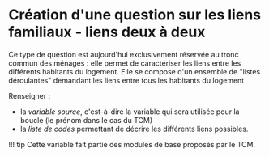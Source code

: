 # Création d'une question sur les liens familiaux - liens deux à deux

Ce type de question est aujourd'hui exclusivement réservée au tronc commun des ménages : elle permet de caractériser les liens entre les différents habitants du logement. Elle se compose d'un ensemble de "listes déroulantes" demandant les liens entre tous les habitants du logement

Renseigner :
- la _variable source_, c'est-à-dire la variable qui sera utilisée pour la boucle (le prénom dans le cas du TCM)
- la _liste de codes_ permettant de décrire les différents liens possibles.

!!! tip
Cette variable fait partie des modules de base proposés par le TCM.
